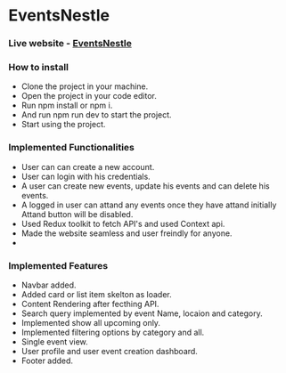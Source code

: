 # EventsNestle
<!-- ## Demostration Video:- [VIDEO](https://www.loom.com/share/b912d43a00b346d5a8b0bf4971b5fa6a?sid=a3f54156-d742-4bb2-acea-77c195e99120)  -->

### Live website - [EventsNestle](https://tour-travel-m52n.vercel.app/)
### How to install 
- Clone the project in your machine.
- Open the project in your code editor.
- Run npm install or npm i.
- And run npm run dev to start the project.
- Start using the project.

### Implemented Functionalities
- User can can create a new account.
- User can login with his credentials.
- A user can create new events, update his events and can delete his events.
- A logged in user can attand any events once they have attand initially Attand button will be disabled.
- Used Redux toolkit to fetch API's and used Context api.
- Made the website seamless and user freindly for anyone.
- 

### Implemented Features
- Navbar added.
- Added card or list item skelton as loader.
- Content Rendering after fecthing API.
- Search query implemented by event Name, locaion and category.
- Implemented show all upcoming only.
- Implemented filtering options by category and all.
- Single event view.
- User profile and user event creation dashboard.
- Footer added.